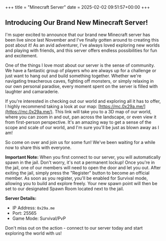 +++
title = "Minecraft Server"
date = 2025-02-02 09:51:57+00:00
+++
## Introducing Our Brand New Minecraft Server!

I'm super excited to announce that our brand new Minecraft server has been live since last November and I've finally gotten around to creating this post about it! As an avid adventurer, I've always loved exploring new worlds and playing with friends, and this server offers endless possibilities for fun and excitement.

One of the things I love most about our server is the sense of community. We have a fantastic group of players who are always up for a challenge or just want to hang out and build something together. Whether we're navigating treacherous caves, fighting off monsters, or simply relaxing in our own personal paradise, every moment spent on the server is filled with laughter and camaraderie.

If you're interested in checking out our world and exploring all it has to offer, I highly recommend taking a look at our map: [https://mc.0x29a.me/](https://mc.0x29a.me/). This link will take you to a 3D map of our world, where you can zoom in and out, pan across the landscape, or even view it from first-person perspective. It's an amazing way to get a sense of the scope and scale of our world, and I'm sure you'll be just as blown away as I am!

So come on over and join us for some fun! We've been waiting for a while now to share this with everyone.

**Important Note:** When you first connect to our server, you will automatically spawn in the jail. Don't worry, it's not a permanent lockup! Once you're in the jail, one of our members will need to open the door and let you out. After exiting the jail, simply press the "Register" button to become an official member. As soon as you register, you'll be enabled for Survival mode, allowing you to build and explore freely. Your new spawn point will then be set to our designated Spawn Room located next to the jail.

**Server Details:**

* IP Address: `0x29a.me`
* Port: 25565
* Game Mode: Survival/PvP

Don't miss out on the action - connect to our server today and start exploring the world with us!
